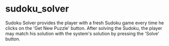 # sudoku_solver
Sudoku Solver provides the player with a fresh Sudoku game every time he clicks on the 'Get New Puzzle' button. After solving the Sudoku, the player may match his solution with the system's solution by pressing the 'Solve' button.
